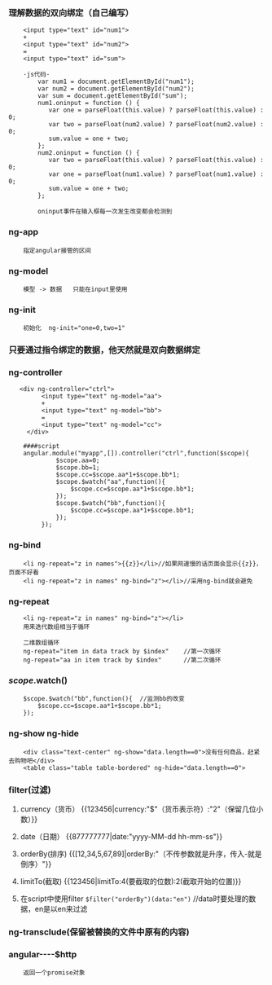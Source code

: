 ###  理解数据的双向绑定（自己编写）
        <input type="text" id="num1">
        +
        <input type="text" id="num2">
        =
        <input type="text" id="sum">
        
        ·js代码·
            var num1 = document.getElementById("num1");
            var num2 = document.getElementById("num2");
            var sum = document.getElementById("sum");
            num1.oninput = function () {
               var one = parseFloat(this.value) ? parseFloat(this.value) : 0;
               var two = parseFloat(num2.value) ? parseFloat(num2.value) : 0;
               sum.value = one + two;
            };
            num2.oninput = function () {
               var two = parseFloat(this.value) ? parseFloat(this.value) : 0;
               var one = parseFloat(num1.value) ? parseFloat(num1.value) : 0;
               sum.value = one + two;
            };
            
            oninput事件在输入框每一次发生改变都会检测到

###  ng-app     
        指定angular接管的区间
        
###  ng-model      
        模型 -> 数据   只能在input里使用
        
###  ng-init        
        初始化  ng-init="one=0,two=1"
        
###  只要通过指令绑定的数据，他天然就是双向数据绑定

###  ng-controller
       <div ng-controller="ctrl">
             <input type="text" ng-model="aa">
             +
             <input type="text" ng-model="bb">
             =
             <input type="text" ng-model="cc">
         </div>
         
        ####script
        angular.module("myapp",[]).controller("ctrl",function($scope){
                 $scope.aa=0;
                 $scope.bb=1;
                 $scope.cc=$scope.aa*1+$scope.bb*1;
                 $scope.$watch("aa",function(){
                     $scope.cc=$scope.aa*1+$scope.bb*1;
                 });
                 $scope.$watch("bb",function(){
                     $scope.cc=$scope.aa*1+$scope.bb*1;
                 });
             });
        
###  ng-bind        
        <li ng-repeat="z in names">{{z}}</li>//如果网速慢的话页面会显示{{z}}，页面不好看
        <li ng-repeat="z in names" ng-bind="z"></li>//采用ng-bind就会避免
        
###  ng-repeat      
        <li ng-repeat="z in names" ng-bind="z"></li>
        用来迭代数组相当于循环
        
        二维数组循环
        ng-repeat="item in data track by $index"    //第一次循环
        ng-repeat="aa in item track by $index"      //第二次循环

###  $scope.$watch()        
        $scope.$watch("bb",function(){  //监测bb的改变
            $scope.cc=$scope.aa*1+$scope.bb*1;
        });
        
###  ng-show   ng-hide      
        <div class="text-center" ng-show="data.length==0">没有任何商品，赶紧去购物吧</div>
        <table class="table table-bordered" ng-hide="data.length==0">
        
###  filter(过滤)    
        
  1. currency（货币）        {{123456|currency:"$"（货币表示符）:"2"（保留几位小数）}}
        
  2. date（日期）            {{877777777|date:"yyyy-MM-dd hh-mm-ss"}}
        
  3. orderBy(排序)           {{[12,34,5,67,89]|orderBy:"（不传参数就是升序，传入-就是倒序）"}}
        
  4. limitTo(截取)           {{123456|limitTo:4(要截取的位数):2(截取开始的位置)}}
        
  5. 在script中使用filter
         `$filter("orderBy")(data:"en")`  //data时要处理的数据，en是以en来过滤       
        

### ng-transclude(保留被替换的文件中原有的内容)

###  angular----$http
        
        返回一个promise对象